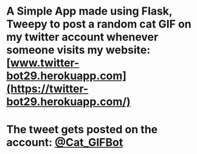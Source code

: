 # A Simple App made using Flask, Tweepy to post a random cat GIF on my twitter account whenever someone visits my website: [www.twitter-bot29.herokuapp.com](https://twitter-bot29.herokuapp.com/)

# The tweet gets posted on the account: [@Cat_GIFBot](https://twitter.com/Cat_GIFBot)